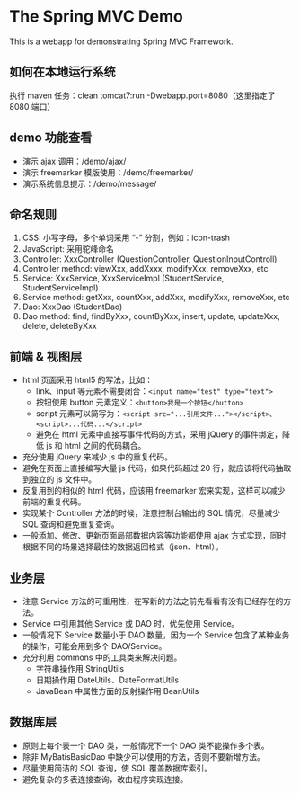 The Spring MVC Demo
================================

This is a webapp for demonstrating Spring MVC Framework.

如何在本地运行系统
----------------
执行 maven 任务：clean tomcat7:run -Dwebapp.port=8080（这里指定了 8080 端口）

demo 功能查看
------------
* 演示 ajax 调用：/demo/ajax/
* 演示 freemarker 模版使用：/demo/freemarker/
* 演示系统信息提示：/demo/message/

命名规则
------------
1. CSS: 小写字母，多个单词采用 “-” 分割，例如：icon-trash
2. JavaScript: 采用驼峰命名
3. Controller: XxxController (QuestionController, QuestionInputControll)
4. Controller method: viewXxx, addXxxx, modifyXxx, removeXxx, etc
5. Service: XxxService, XxxServiceImpl (StudentService, StudentServiceImpl)
6. Service method: getXxx, countXxx, addXxx, modifyXxx, removeXxx, etc
7. Dao: XxxDao (StudentDao)
8. Dao method: find, findByXxx, countByXxx, insert, update, updateXxx, delete, deleteByXxx

前端 & 视图层
------------

* html 页面采用 html5 的写法，比如：
  * link、input 等元素不需要闭合：`<input name="test" type="text">`
  * 按钮使用 button 元素定义：`<button>我是一个按钮</button>`
  * script 元素可以简写为：`<script src="...引用文件..."></script>、<script>...代码...</script>`
  * 避免在 html 元素中直接写事件代码的方式，采用 jQuery 的事件绑定，降低 js 和 html 之间的代码耦合。
* 充分使用 jQuery 来减少 js 中的重复代码。
* 避免在页面上直接编写大量 js 代码，如果代码超过 20 行，就应该将代码抽取到独立的 js 文件中。
* 反复用到的相似的 html 代码，应该用 freemarker 宏来实现，这样可以减少前端的重复代码。
* 实现某个 Controller 方法的时候，注意控制台输出的 SQL 情况，尽量减少 SQL 查询和避免重复查询。
* 一般添加、修改、更新页面局部数据内容等功能都使用 ajax 方式实现，同时根据不同的场景选择最佳的数据返回格式（json、html）。

业务层
------------

* 注意 Service 方法的可重用性，在写新的方法之前先看看有没有已经存在的方法。
* Service 中引用其他 Service 或 DAO 时，优先使用 Service。
* 一般情况下 Service 数量小于 DAO 数量，因为一个 Service 包含了某种业务的操作，可能会用到多个 DAO/Service。
* 充分利用 commons 中的工具类来解决问题。
  * 字符串操作用 StringUtils
  * 日期操作用 DateUtils、DateFormatUtils
  * JavaBean 中属性方面的反射操作用 BeanUtils

数据库层
------------

* 原则上每个表一个 DAO 类，一般情况下一个 DAO 类不能操作多个表。
* 除非 MyBatisBasicDao 中缺少可以使用的方法，否则不要新增方法。
* 尽量使用简洁的 SQL 查询，使 SQL 覆盖数据库索引。
* 避免复杂的多表连接查询，改由程序实现连接。
